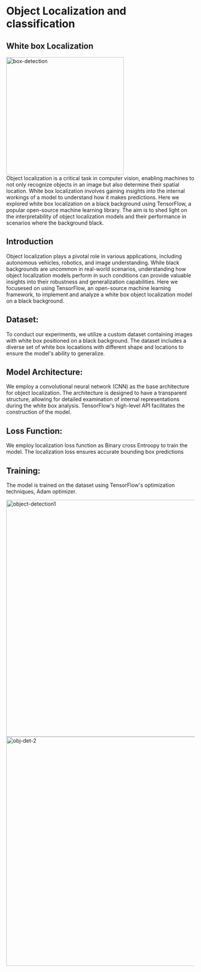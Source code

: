 # Object Localization and classification 
## White box Localization
<img width="314" alt="box-detection" src="https://github.com/ANKITSINGH47/Object-detection/assets/47277960/8b3e17f3-6eb6-49e9-8b59-96b44dd3c863"> <br>
Object localization is a critical task in computer vision, enabling machines to not only recognize objects in an image but also determine their spatial location. White box localization involves gaining insights into the internal workings of a model to understand how it makes predictions. Here we explored white box localization on a black background using TensorFlow, a popular open-source machine learning library. The aim is to shed light on the interpretability of object localization models and their performance in scenarios where the background black.


## Introduction 
Object localization plays a pivotal role in various applications, including autonomous vehicles, robotics, and image understanding. While black backgrounds are uncommon in real-world scenarios, understanding how object localization models perform in such conditions can provide valuable insights into their robustness and generalization capabilities. Here we focusesed on using TensorFlow, an open-source machine learning framework, to implement and analyze a white box object localization model on a black background.

## Dataset:
To conduct our experiments, we utilize a custom dataset containing images with white box positioned on a black background. The dataset includes a diverse set of white box locaations with different shape and locations to ensure the model's ability to generalize.


## Model Architecture:
We employ a convolutional neural network (CNN) as the base architecture for object localization. The architecture is designed to have a transparent structure, allowing for detailed examination of internal representations during the white box analysis. TensorFlow's high-level API facilitates the construction of the model.

## Loss Function:
We employ localization loss function as Binary cross Entroopy  to train the model. The localization loss ensures accurate bounding box predictions 

## Training:
The model is trained on the dataset using TensorFlow's optimization techniques, Adam optimizer.


































































<img width="631" alt="object-detection1" src="https://github.com/ANKITSINGH47/Object-detection/assets/47277960/46dedd95-0b9d-49b3-8255-f724f611b06b">





























<img width="611" alt="obj-det-2" src="https://github.com/ANKITSINGH47/Object-detection/assets/47277960/e2e417cd-786c-4dde-8ea6-0c8f4a99f7f8">





